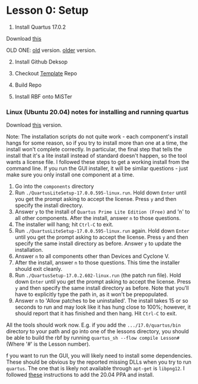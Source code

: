 # Lesson 0: Setup

1) Install Quartus 17.0.2

Download [this](https://downloads.intel.com/akdlm/software/acdsinst/17.0std.2/602/ib_tar/Quartus-lite-17.0.2.602-windows.tar)


OLD ONE:
[old](https://cdrdv2.intel.com/v1/dl/downloadStart/674766/674776?filename=Quartus-lite-17.0.2.602-windows.tar) version.
[older](http://download.altera.com/akdlm/software/acdsinst/17.0std.2/602/ib_tar/Quartus-lite-17.0.2.602-windows.tar) version.

2) Install Github Deksop

3) Checkout [Template](https://github.com/MiSTer-devel/Template_MiSTer) Repo

4) Build Repo

5) Install RBF onto MiSTer


### Linux (Ubuntu 20.04) notes for installing and running quartus

Download 
[this](http://download.altera.com/akdlm/software/acdsinst/17.0std.2/602/ib_tar/Quartus-lite-17.0.2.602-linux.tar) version.

Note: The installation scripts do not quite work - each component's install hangs for some reason, so if you try to install more than one at a time, the install won't complete correctly. In particular, the final step that tells the install that it's a lite install instead of standard doesn't happen, so the tool wants a license file. I followed these steps to get a working install from the command line. If you run the GUI installer, it will be similar questions - just make sure you only install one component at a time.

1. Go into the `components` directory
2. Run `./QuartusLiteSetup-17.0.0.595-linux.run`. Hold down `Enter` until you get the prompt asking to accept the license. Press `y` and then specify the install directory.
4. Answer `y` to the install of `Quartus Prime Lite Edition (Free)` and 'n' to all other components. After the install, answer `n` to those questions.
5. The installer will hang; hit `Ctrl-C` to exit.
6. Run `./QuartusLiteSetup-17.0.0.595-linux.run` again. Hold down `Enter` until you get the prompt asking to accept the license. Press `y` and then specify the same install directory as before. Answer `y` to update the installation.
7. Answer `n` to all components other than Devices and Cyclone V.
8. After the install, answer `n` to those questions. This time the installer should exit cleanly.
6. Run `./QuartusSetup-17.0.2.602-linux.run` (the patch run file). Hold down `Enter` until you get the prompt asking to accept the license. Press `y` and then specify the same install directory as before. Note that you'll have to explicitly type the path in, as it won't be prepopulated.
7. Answer `n` to 'Allow patches to be uninstalled'. The install takes 15 or so seconds to run and may look like it has hung close to 100%; however, it should report that it has finished and then hang. Hit `Ctrl-C` to exit.

All the tools should work now. E.g. if you add the `.../17.0/quartus/bin` directory to your path and go into one of the lessons directory, you should be able to build the rbf by running `quartus_sh --flow compile Lesson#` (Where '#' is the Lesson number).
 
 f you want to run the GUI, you will likely need to install some dependencies. These should be obvious by the reported missing DLLs when you try to run `quartus`. The one that is likely not available through `apt-get` is `libpng12`. I followed [these](https://www.linuxuprising.com/2018/05/fix-libpng12-0-missing-in-ubuntu-1804.html) instructions to add the 20.04 PPA and install.
